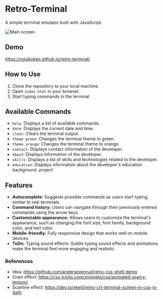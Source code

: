 # Retro-Terminal

A simple terminal emulator built with JavaScript.


![Main screen](./assets/terminal.gif)

## Demo
https://ogulkokan.github.io/retro-terminal/

## How to Use

1. Clone the repository to your local machine.
2. Open `index.html` in your browser.
3. Start typing commands in the terminal.

## Available Commands

- `help`: Displays a list of available commands.
- `date`: Displays the current date and time.
- `clear`: Clears the terminal output.
- `theme green`: Changes the terminal theme to green.
- `theme orange`: Changes the terminal theme to orange.
- `contact`: Displays contact information of the developer.
- `about`: Displays information of the developer.
- `skills`:  Displays a list of skills and technologies related to the developer.
- `education`: Displays information about the developer's education background. project

## Features
* **Autocomplete:** Suggests possible commands as users start typing, similar to real terminals.
* **Command history:** Users can navigate through their previously entered commands using the arrow keys.
* **Customizable appearance:** Allows users to customize the terminal's appearance, such as changing the font size, font family, background color, and text color.
* **Mobile-friendly:** Fully responsive design that works well on mobile devices.
* **ToDo:** Typing sound effects: Subtle typing sound effects and animations make the terminal feel more engaging and realistic.

### References
* Idea: https://github.com/andersevenrud/retro-css-shell-demo
* Grain effect: https://css-tricks.com/snippets/css/animated-grainy-texture/
* Scanline effect: https://dev.to/ekeijl/retro-crt-terminal-screen-in-css-js-4afh

